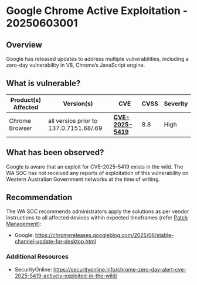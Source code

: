 # Google Chrome Active Exploitation - 20250603001

## Overview

Google has released updates to address multiple vulnerabilities, including a zero-day vulnerability in V8, Chrome’s JavaScript engine.

## What is vulnerable?

| Product(s) Affected | Version(s)                             | CVE                                                                 | CVSS | Severity |
| ------------------- | -------------------------------------- | ------------------------------------------------------------------- | ---- | -------- |
| Chrome Browser      | all versios prior to 137.0.7151.68/.69 | [**CVE-2025-5419**](https://nvd.nist.gov/vuln/detail/CVE-2025-5419) | 8.8  | High     |

## What has been observed?

Google is aware that an exploit for CVE-2025-5419 exists in the wild.
The WA SOC has not received any reports of exploitation of this vulnerability on Western Australian Government networks at the time of writing.

## Recommendation

The WA SOC recommends administrators apply the solutions as per vendor instructions to all affected devices within expected timeframes (refer [Patch Management](../guidelines/patch-management.md)):

- Google: <https://chromereleases.googleblog.com/2025/06/stable-channel-update-for-desktop.html>

### Additional Resources

- SecurityOnline: <https://securityonline.info/chrome-zero-day-alert-cve-2025-5419-actively-exploited-in-the-wild/>
